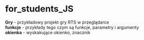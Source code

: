 # for_students_JS

**Gry** - przykładowy projekt gry RTS w przeglądarce <br>
**funkcje** - przykłady tego czym są funkcje, parametry i argumenty <br>
**okienka** - wyskakujące okienko, znacznik <dialog> i div ze stylem display: none;<br>
**obiekty** - przykład tworzenia obiektów w JS <br>
**random** - aplikacja do losowania ucznia do odpowiedzi <br>

https://download-directory.github.io/ - stronka do pobrania pojedynczego folderu z repo

